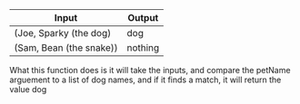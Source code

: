 | Input      | Output |
| ----------- | ----------- |
| (Joe, Sparky (the dog)      | dog       |
| (Sam, Bean (the snake))   | nothing        |


What this function does is it will take the inputs, and compare the petName arguement to a list of dog names, and if it finds a match, it will return the value dog 